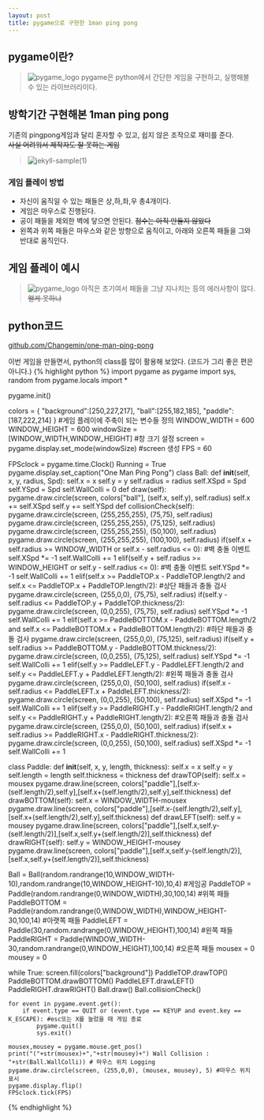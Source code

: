 ```yaml
---
layout: post
title: pygame으로 구현한 1man ping pong
---
```

## pygame이란?
> ![pygame_logo](https://cdn.inflearn.com/wp-content/uploads/pygame_logo.png) pygame은 python에서 간단한 게임을 구현하고, 실행해볼 수 있는 라이브러리이다.

## 방학기간 구현해본 <span class ="highlight-yellow">1man ping pong</span>
기존의 pingpong게임과 달리 혼자할 수 있고, 쉽지 않은 조작으로 재미를 준다.<br />~~사실 어려워서 제작자도 잘 못하는 게임~~
> ![jekyll-sample(1)](/../public/images/post.2019-08-05/play.PNG) 
### 게임 플레이 방법
* 자신이 움직일 수 있는 패들은 <span class="highlight-yellow">상,하,좌,우 총4개</span>이다.
* 게임은 <span class="highlight-green">마우스</span>로 진행된다. 
* 공이 패들을 제외한 <span class="highlight-red">벽에 닿으면 안된다.</span> ~~점수는 아직 만들지 않았다~~
* <span class="highlight-yellow">왼쪽과 위쪽 패들은 마우스와 같은 방향으로 움직이고, 아래와 오른쪽 패들을 그와 반대로 움직인다.</span>

## 게임 플레이 예시
> ![pygame_logo](/../public/images/post.2019-08-05/play-gif.gif) 아직은 초기여서 패들을 그냥 지나치는 등의 에러사항이 많다.
<br />~~왤케 못하냐~~

## python코드
[github.com/Changemin/one-man-ping-pong](https://github.com/Changemin/one-man-ping-pong)

이번 게임을 만들면서, python의 class를 많이 활용해 보았다. (코드가 그리 좋은 편은 아니다.)
{% highlight python %}
import pygame as pygame
import sys, random
from pygame.locals import *

pygame.init()

colors = {
    "background":[250,227,217],
    "ball":[255,182,185],
    "paddle":[187,222,214]
}
#게임 플레이에 주축이 되는 변수들 정의
WINDOW_WIDTH = 600
WINDOW_HEIGHT = 600
windowSize = [WINDOW_WIDTH,WINDOW_HEIGHT] #창 크기 설정
screen = pygame.display.set_mode(windowSize) #screen 생성
FPS = 60

FPSclock = pygame.time.Clock()
Running = True
pygame.display.set_caption("One Man Ping Pong")
class Ball:
    def __init__(self, x, y, radius, Spd):
        self.x = x
        self.y = y
        self.radius = radius
        self.XSpd = Spd
        self.YSpd = Spd
        self.WallColli = 0
    def draw(self):
        pygame.draw.circle(screen, colors["ball"], (self.x, self.y), self.radius)
        self.x += self.XSpd
        self.y += self.YSpd
    def collisionCheck(self):
        pygame.draw.circle(screen, (255,255,255), (75,75), self.radius)
        pygame.draw.circle(screen, (255,255,255), (75,125), self.radius)
        pygame.draw.circle(screen, (255,255,255), (50,100), self.radius)
        pygame.draw.circle(screen, (255,255,255), (100,100), self.radius)
        if(self.x + self.radius >= WINDOW_WIDTH or self.x - self.radius <= 0): #벽 충돌 이벤트
            self.XSpd *= -1
            self.WallColli += 1
        elif(self.y + self.radius >= WINDOW_HEIGHT or self.y - self.radius <= 0): #벽 충돌 이벤트
            self.YSpd *= -1
            self.WallColli += 1
        elif(self.x >= PaddleTOP.x - PaddleTOP.length/2 and self.x <= PaddleTOP.x + PaddleTOP.length/2): #상단 패들과 충돌 검사
            pygame.draw.circle(screen, (255,0,0), (75,75), self.radius)
            if(self.y - self.radius <= PaddleTOP.y + PaddleTOP.thickness/2):
                pygame.draw.circle(screen, (0,0,255), (75,75), self.radius)
                self.YSpd *= -1
                self.WallColli += 1
        elif(self.x >= PaddleBOTTOM.x - PaddleBOTTOM.length/2 and self.x <= PaddleBOTTOM.x + PaddleBOTTOM.length/2): #하단 패들과 충돌 검사
            pygame.draw.circle(screen, (255,0,0), (75,125), self.radius)
            if(self.y + self.radius >= PaddleBOTTOM.y - PaddleBOTTOM.thickness/2):
                pygame.draw.circle(screen, (0,0,255), (75,125), self.radius)
                self.YSpd *= -1
                self.WallColli += 1
        elif(self.y >= PaddleLEFT.y - PaddleLEFT.length/2 and self.y <= PaddleLEFT.y + PaddleLEFT.length/2): #왼쪽 패들과 충돌 검사
            pygame.draw.circle(screen, (255,0,0), (50,100), self.radius)
            if(self.x - self.radius <= PaddleLEFT.x + PaddleLEFT.thickness/2):
                pygame.draw.circle(screen, (0,0,255), (50,100), self.radius)
                self.XSpd *= -1
                self.WallColli += 1
        elif(self.y >= PaddleRIGHT.y - PaddleRIGHT.length/2 and self.y <= PaddleRIGHT.y + PaddleRIGHT.length/2): #오른쪽 패들과 충돌 검사
            pygame.draw.circle(screen, (255,0,0), (50,100), self.radius)
            if(self.x + self.radius >= PaddleRIGHT.x - PaddleRIGHT.thickness/2):
                pygame.draw.circle(screen, (0,0,255), (50,100), self.radius)
                self.XSpd *= -1
                self.WallColli += 1

class Paddle:
    def __init__(self, x, y, length, thickness):
        self.x = x
        self.y = y
        self.length = length
        self.thickness = thickness
    def drawTOP(self):
        self.x = mousex
        pygame.draw.line(screen, colors["paddle"],[self.x-(self.length/2),self.y],[self.x+(self.length/2),self.y],self.thickness)
    def drawBOTTOM(self):
        self.x = WINDOW_WIDTH-mousex
        pygame.draw.line(screen, colors["paddle"],[self.x-(self.length/2),self.y],[self.x+(self.length/2),self.y],self.thickness)
    def drawLEFT(self):
        self.y = mousey
        pygame.draw.line(screen, colors["paddle"],[self.x,self.y-(self.length/2)],[self.x,self.y+(self.length/2)],self.thickness)
    def drawRIGHT(self):
        self.y = WINDOW_HEIGHT-mousey
        pygame.draw.line(screen, colors["paddle"],[self.x,self.y-(self.length/2)],[self.x,self.y+(self.length/2)],self.thickness)

Ball = Ball(random.randrange(10,WINDOW_WIDTH-10),random.randrange(10,WINDOW_HEIGHT-10),10,4) #게임공
PaddleTOP = Paddle(random.randrange(0,WINDOW_WIDTH),30,100,14) #위쪽 패들
PaddleBOTTOM = Paddle(random.randrange(0,WINDOW_WIDTH),WINDOW_HEIGHT-30,100,14) #아랫쪽 패들
PaddleLEFT = Paddle(30,random.randrange(0,WINDOW_HEIGHT),100,14) #왼쪽 패들
PaddleRIGHT = Paddle(WINDOW_WIDTH-30,random.randrange(0,WINDOW_HEIGHT),100,14) #오른쪽 패들
mousex = 0
mousey = 0

while True:
    screen.fill(colors["background"])
    PaddleTOP.drawTOP()
    PaddleBOTTOM.drawBOTTOM()
    PaddleLEFT.drawLEFT()
    PaddleRIGHT.drawRIGHT()
    Ball.draw()
    Ball.collisionCheck()

    for event in pygame.event.get():
        if event.type == QUIT or (event.type == KEYUP and event.key == K_ESCAPE): #esc또는 X를 눌렀을 때 게임 종료
            pygame.quit()
            sys.exit()

    mousex,mousey = pygame.mouse.get_pos()
    print("("+str(mousex)+","+str(mousey)+") Wall Collision : "+str(Ball.WallColli)) # 마우스 위치 Logging
    pygame.draw.circle(screen, (255,0,0), (mousex, mousey), 5) #마우스 위치 표시
    pygame.display.flip()
    FPSclock.tick(FPS)
{% endhighlight %}    
